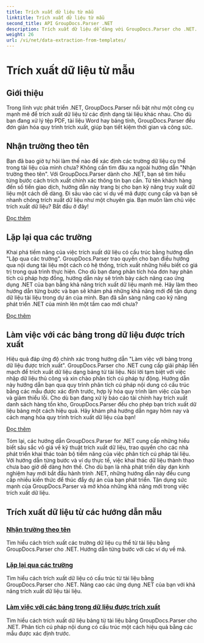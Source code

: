 ```yaml
---
title: Trích xuất dữ liệu từ mẫu
linktitle: Trích xuất dữ liệu từ mẫu
second_title: API GroupDocs.Parser .NET
description: Trích xuất dữ liệu dễ dàng với GroupDocs.Parser cho .NET. Tìm hiểu cách truy xuất các trường cụ thể, lặp qua dữ liệu và làm việc với các bảng trong nội dung được trích xuất.
weight: 26
url: /vi/net/data-extraction-from-templates/
---
```


# Trích xuất dữ liệu từ mẫu


## Giới thiệu

Trong lĩnh vực phát triển .NET, GroupDocs.Parser nổi bật như một công cụ mạnh mẽ để trích xuất dữ liệu từ các định dạng tài liệu khác nhau. Cho dù bạn đang xử lý tệp PDF, tài liệu Word hay bảng tính, GroupDocs.Parser đều đơn giản hóa quy trình trích xuất, giúp bạn tiết kiệm thời gian và công sức.

## Nhận trường theo tên

Bạn đã bao giờ tự hỏi làm thế nào để xác định các trường dữ liệu cụ thể trong tài liệu của mình chưa? Không cần tìm đâu xa ngoài hướng dẫn "Nhận trường theo tên". Với GroupDocs.Parser dành cho .NET, bạn sẽ tìm hiểu từng bước cách trích xuất chính xác thông tin bạn cần. Từ tên khách hàng đến số tiền giao dịch, hướng dẫn này trang bị cho bạn kỹ năng truy xuất dữ liệu một cách dễ dàng. Đi sâu vào các ví dụ về mã được cung cấp và bạn sẽ nhanh chóng trích xuất dữ liệu như một chuyên gia. Bạn muốn làm chủ việc trích xuất dữ liệu? Bắt đầu ở đây!

[Đọc thêm](./get-field-by-name/)

## Lặp lại qua các trường

Khai phá tiềm năng của việc trích xuất dữ liệu có cấu trúc bằng hướng dẫn "Lặp qua các trường". GroupDocs.Parser trao quyền cho bạn điều hướng qua nội dung tài liệu một cách có hệ thống, trích xuất những hiểu biết có giá trị trong quá trình thực hiện. Cho dù bạn đang phân tích hóa đơn hay phân tích cú pháp hợp đồng, hướng dẫn này sẽ trình bày cách nâng cao ứng dụng .NET của bạn bằng khả năng trích xuất dữ liệu mạnh mẽ. Hãy làm theo hướng dẫn từng bước và bạn sẽ khám phá những khả năng mới để tận dụng dữ liệu tài liệu trong dự án của mình. Bạn đã sẵn sàng nâng cao kỹ năng phát triển .NET của mình lên một tầm cao mới chưa?

[Đọc thêm](./iterate-through-fields/)

## Làm việc với các bảng trong dữ liệu được trích xuất

Hiệu quả đáp ứng độ chính xác trong hướng dẫn "Làm việc với bảng trong dữ liệu được trích xuất". GroupDocs.Parser cho .NET cung cấp giải pháp liền mạch để trích xuất dữ liệu dạng bảng từ tài liệu. Nói lời tạm biệt với việc nhập dữ liệu thủ công và xin chào phân tích cú pháp tự động. Hướng dẫn này hướng dẫn bạn qua quy trình phân tích cú pháp nội dung có cấu trúc bằng các mẫu được xác định trước, hợp lý hóa quy trình làm việc của bạn và giảm thiểu lỗi. Cho dù bạn đang xử lý báo cáo tài chính hay trích xuất danh sách hàng tồn kho, GroupDocs.Parser đều cho phép bạn trích xuất dữ liệu bảng một cách hiệu quả. Hãy khám phá hướng dẫn ngay hôm nay và cách mạng hóa quy trình trích xuất dữ liệu của bạn!

[Đọc thêm](./working-with-tables-in-extracted-data/)

Tóm lại, các hướng dẫn GroupDocs.Parser for .NET cung cấp những hiểu biết sâu sắc vô giá về kỹ thuật trích xuất dữ liệu, trao quyền cho các nhà phát triển khai thác toàn bộ tiềm năng của việc phân tích cú pháp tài liệu. Với hướng dẫn từng bước và ví dụ thực tế, việc khai thác dữ liệu thành thạo chưa bao giờ dễ dàng hơn thế. Cho dù bạn là nhà phát triển dày dạn kinh nghiệm hay mới bắt đầu hành trình .NET, những hướng dẫn này đều cung cấp nhiều kiến thức để thúc đẩy dự án của bạn phát triển. Tận dụng sức mạnh của GroupDocs.Parser và mở khóa những khả năng mới trong việc trích xuất dữ liệu.
## Trích xuất dữ liệu từ các hướng dẫn mẫu
### [Nhận trường theo tên](./get-field-by-name/)
Tìm hiểu cách trích xuất các trường dữ liệu cụ thể từ tài liệu bằng GroupDocs.Parser cho .NET. Hướng dẫn từng bước với các ví dụ về mã.
### [Lặp lại qua các trường](./iterate-through-fields/)
Tìm hiểu cách trích xuất dữ liệu có cấu trúc từ tài liệu bằng GroupDocs.Parser cho .NET. Nâng cao các ứng dụng .NET của bạn với khả năng trích xuất dữ liệu tài liệu.
### [Làm việc với các bảng trong dữ liệu được trích xuất](./working-with-tables-in-extracted-data/)
Tìm hiểu cách trích xuất dữ liệu bảng từ tài liệu bằng GroupDocs.Parser cho .NET. Phân tích cú pháp nội dung có cấu trúc một cách hiệu quả bằng các mẫu được xác định trước.